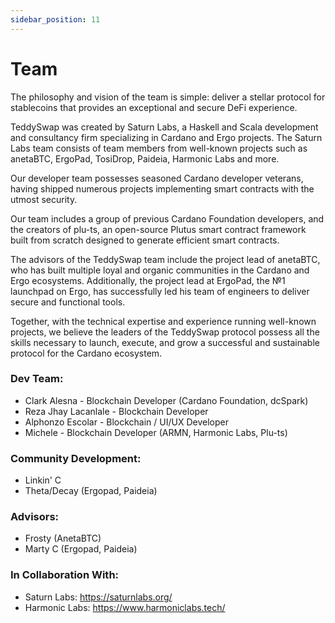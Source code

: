 ```yaml
---
sidebar_position: 11
---
```

# Team

The philosophy and vision of the team is simple: deliver a stellar protocol for stablecoins that provides an exceptional and secure DeFi experience.

TeddySwap was created by Saturn Labs, a Haskell and Scala development and consultancy firm specializing in Cardano and Ergo projects. The Saturn Labs team consists of team members from well-known projects such as anetaBTC, ErgoPad, TosiDrop, Paideia, Harmonic Labs and more.

Our developer team possesses seasoned Cardano developer veterans, having shipped numerous projects implementing smart contracts with the utmost security.

Our team includes a group of previous Cardano Foundation developers, and the creators of plu-ts, an open-source Plutus smart contract framework built from scratch designed to generate efficient smart contracts.

The advisors of the TeddySwap team include the project lead of anetaBTC, who has built multiple loyal and organic communities in the Cardano and Ergo ecosystems. Additionally, the project lead at ErgoPad, the №1 launchpad on Ergo, has successfully led his team of engineers to deliver secure and functional tools.

Together, with the technical expertise and experience running well-known projects, we believe the leaders of the TeddySwap protocol possess all the skills necessary to launch, execute, and grow a successful and sustainable protocol for the Cardano ecosystem.

### Dev Team:

- Clark Alesna - Blockchain Developer (Cardano Foundation, dcSpark)
- Reza Jhay Lacanlale - Blockchain Developer
- Alphonzo Escolar - Blockchain / UI/UX Developer
- Michele - Blockchain Developer (ARMN, Harmonic Labs, Plu-ts)

### Community Development:

- Linkin' C
- Theta/Decay (Ergopad, Paideia)

### Advisors:

- Frosty (AnetaBTC)
- Marty C (Ergopad, Paideia)

### In Collaboration With:
- Saturn Labs: https://saturnlabs.org/
- Harmonic Labs: https://www.harmoniclabs.tech/
